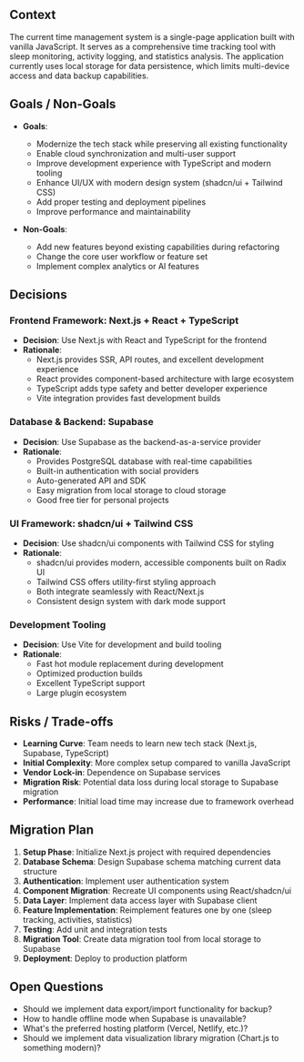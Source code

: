 ## Context
The current time management system is a single-page application built with vanilla JavaScript. It serves as a comprehensive time tracking tool with sleep monitoring, activity logging, and statistics analysis. The application currently uses local storage for data persistence, which limits multi-device access and data backup capabilities.

## Goals / Non-Goals
- **Goals**:
  - Modernize the tech stack while preserving all existing functionality
  - Enable cloud synchronization and multi-user support
  - Improve development experience with TypeScript and modern tooling
  - Enhance UI/UX with modern design system (shadcn/ui + Tailwind CSS)
  - Add proper testing and deployment pipelines
  - Improve performance and maintainability

- **Non-Goals**:
  - Add new features beyond existing capabilities during refactoring
  - Change the core user workflow or feature set
  - Implement complex analytics or AI features

## Decisions

### Frontend Framework: Next.js + React + TypeScript
- **Decision**: Use Next.js with React and TypeScript for the frontend
- **Rationale**:
  - Next.js provides SSR, API routes, and excellent development experience
  - React provides component-based architecture with large ecosystem
  - TypeScript adds type safety and better developer experience
  - Vite integration provides fast development builds

### Database & Backend: Supabase
- **Decision**: Use Supabase as the backend-as-a-service provider
- **Rationale**:
  - Provides PostgreSQL database with real-time capabilities
  - Built-in authentication with social providers
  - Auto-generated API and SDK
  - Easy migration from local storage to cloud storage
  - Good free tier for personal projects

### UI Framework: shadcn/ui + Tailwind CSS
- **Decision**: Use shadcn/ui components with Tailwind CSS for styling
- **Rationale**:
  - shadcn/ui provides modern, accessible components built on Radix UI
  - Tailwind CSS offers utility-first styling approach
  - Both integrate seamlessly with React/Next.js
  - Consistent design system with dark mode support

### Development Tooling
- **Decision**: Use Vite for development and build tooling
- **Rationale**:
  - Fast hot module replacement during development
  - Optimized production builds
  - Excellent TypeScript support
  - Large plugin ecosystem

## Risks / Trade-offs
- **Learning Curve**: Team needs to learn new tech stack (Next.js, Supabase, TypeScript)
- **Initial Complexity**: More complex setup compared to vanilla JavaScript
- **Vendor Lock-in**: Dependence on Supabase services
- **Migration Risk**: Potential data loss during local storage to Supabase migration
- **Performance**: Initial load time may increase due to framework overhead

## Migration Plan
1. **Setup Phase**: Initialize Next.js project with required dependencies
2. **Database Schema**: Design Supabase schema matching current data structure
3. **Authentication**: Implement user authentication system
4. **Component Migration**: Recreate UI components using React/shadcn/ui
5. **Data Layer**: Implement data access layer with Supabase client
6. **Feature Implementation**: Reimplement features one by one (sleep tracking, activities, statistics)
7. **Testing**: Add unit and integration tests
8. **Migration Tool**: Create data migration tool from local storage to Supabase
9. **Deployment**: Deploy to production platform

## Open Questions
- Should we implement data export/import functionality for backup?
- How to handle offline mode when Supabase is unavailable?
- What's the preferred hosting platform (Vercel, Netlify, etc.)?
- Should we implement data visualization library migration (Chart.js to something modern)?